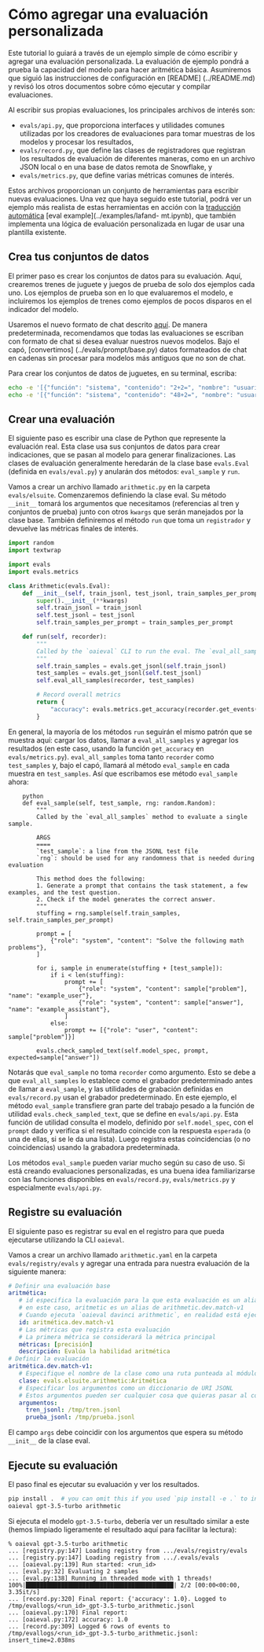 # Cómo agregar una evaluación personalizada

Este tutorial lo guiará a través de un ejemplo simple de cómo escribir y agregar una evaluación personalizada. La evaluación de ejemplo pondrá a prueba la capacidad del modelo para hacer aritmética básica. Asumiremos que siguió las instrucciones de configuración en [README] (../README.md) y revisó los otros documentos sobre cómo ejecutar y compilar evaluaciones.

Al escribir sus propias evaluaciones, los principales archivos de interés son:
- `evals/api.py`, que proporciona interfaces y utilidades comunes utilizadas por los creadores de evaluaciones para tomar muestras de los modelos y procesar los resultados,
- `evals/record.py`, que define las clases de registradores que registran los resultados de evaluación de diferentes maneras, como en un archivo JSON local o en una base de datos remota de Snowflake, y
- `evals/metrics.py`, que define varias métricas comunes de interés.

Estos archivos proporcionan un conjunto de herramientas para escribir nuevas evaluaciones. Una vez que haya seguido este tutorial, podrá ver un ejemplo más realista de estas herramientas en acción con la [traducción automática](../evals/elsuite/translate.py) [eval example](../examples/lafand- mt.ipynb), que también implementa una lógica de evaluación personalizada en lugar de usar una plantilla existente.

## Crea tus conjuntos de datos

El primer paso es crear los conjuntos de datos para su evaluación. Aquí, crearemos trenes de juguete y juegos de prueba de solo dos ejemplos cada uno. Los ejemplos de prueba son en lo que evaluaremos el modelo, e incluiremos los ejemplos de trenes como ejemplos de pocos disparos en el indicador del modelo.

Usaremos el nuevo formato de chat descrito [aquí](https://platform.openai.com/docs/guides/chat/introduction). De manera predeterminada, recomendamos que todas las evaluaciones se escriban con formato de chat si desea evaluar nuestros nuevos modelos. Bajo el capó, [convertimos] (../evals/prompt/base.py) datos formateados de chat en cadenas sin procesar para modelos más antiguos que no son de chat.

Para crear los conjuntos de datos de juguetes, en su terminal, escriba:
```bash
echo -e '[{"función": "sistema", "contenido": "2+2=", "nombre": "usuario_ejemplo"}, {"función": "sistema", "contenido": "4" , "nombre": "example_assistant"}]\n[{"función": "sistema", "contenido": "4*4=", "nombre": "ejemplo_usuario"}, {"función": "sistema" , "contenido": "16", "nombre": "example_assistant"}]' > /tmp/train.jsonl
echo -e '[{"función": "sistema", "contenido": "48+2=", "nombre": "usuario_ejemplo"}, {"función": "sistema", "contenido": "50" , "nombre": "example_assistant"}]\n[{"función": "sistema", "contenido": "5*20=", "nombre": "ejemplo_usuario"}, {"función": "sistema" , "contenido": "100", "nombre": "example_assistant"}]' > /tmp/test.jsonl
```

## Crear una evaluación

El siguiente paso es escribir una clase de Python que represente la evaluación real. Esta clase usa sus conjuntos de datos para crear indicaciones, que se pasan al modelo para generar finalizaciones. Las clases de evaluación generalmente heredarán de la clase base `evals.Eval` (definida en `evals/eval.py`) y anularán dos métodos: `eval_sample` y `run`.

Vamos a crear un archivo llamado `arithmetic.py` en la carpeta `evals/elsuite`. Comenzaremos definiendo la clase eval. Su método `__init__` tomará los argumentos que necesitamos (referencias al tren y conjuntos de prueba) junto con otros `kwargs` que serán manejados por la clase base. También definiremos el método `run` que toma un `registrador` y devuelve las métricas finales de interés.
```python
import random
import textwrap

import evals
import evals.metrics

class Arithmetic(evals.Eval):
    def __init__(self, train_jsonl, test_jsonl, train_samples_per_prompt=2, **kwargs):
        super().__init__(**kwargs)
        self.train_jsonl = train_jsonl
        self.test_jsonl = test_jsonl
        self.train_samples_per_prompt = train_samples_per_prompt

    def run(self, recorder):
        """
        Called by the `oaieval` CLI to run the eval. The `eval_all_samples` method calls `eval_sample`.
        """
        self.train_samples = evals.get_jsonl(self.train_jsonl)
        test_samples = evals.get_jsonl(self.test_jsonl)
        self.eval_all_samples(recorder, test_samples)

        # Record overall metrics
        return {
            "accuracy": evals.metrics.get_accuracy(recorder.get_events("match")),
        }
```

En general, la mayoría de los métodos `run` seguirán el mismo patrón que se muestra aquí: cargar los datos, llamar a `eval_all_samples` y agregar los resultados (en este caso, usando la función `get_accuracy` en `evals/metrics.py`). `eval_all_samples` toma tanto `recorder` como `test_samples` y, bajo el capó, llamará al método `eval_sample` en cada muestra en `test_samples`. Así que escribamos ese método `eval_sample` ahora:

```
    python
    def eval_sample(self, test_sample, rng: random.Random):
        """
        Called by the `eval_all_samples` method to evaluate a single sample.

        ARGS
        ====
        `test_sample`: a line from the JSONL test file
        `rng`: should be used for any randomness that is needed during evaluation

        This method does the following:
        1. Generate a prompt that contains the task statement, a few examples, and the test question.
        2. Check if the model generates the correct answer.
        """
        stuffing = rng.sample(self.train_samples, self.train_samples_per_prompt)

        prompt = [
            {"role": "system", "content": "Solve the following math problems"},
        ]

        for i, sample in enumerate(stuffing + [test_sample]):
            if i < len(stuffing):
                prompt += [
                    {"role": "system", "content": sample["problem"], "name": "example_user"},
                    {"role": "system", "content": sample["answer"], "name": "example_assistant"},
                ]
            else:
                prompt += [{"role": "user", "content": sample["problem"]}]

        evals.check_sampled_text(self.model_spec, prompt, expected=sample["answer"])
```
Notarás que `eval_sample` no toma `recorder` como argumento. Esto se debe a que `eval_all_samples` lo establece como el grabador predeterminado antes de llamar a `eval_sample`, y las utilidades de grabación definidas en `evals/record.py` usan el grabador predeterminado. En este ejemplo, el método `eval_sample` transfiere gran parte del trabajo pesado a la función de utilidad `evals.check_sampled_text`, que se define en `evals/api.py`. Esta función de utilidad consulta el modelo, definido por `self.model_spec`, con el `prompt` dado y verifica si el resultado coincide con la respuesta `esperada` (o una de ellas, si se le da una lista). Luego registra estas coincidencias (o no coincidencias) usando la grabadora predeterminada.

Los métodos `eval_sample` pueden variar mucho según su caso de uso. Si está creando evaluaciones personalizadas, es una buena idea familiarizarse con las funciones disponibles en `evals/record.py`, `evals/metrics.py` y especialmente `evals/api.py`.

## Registre su evaluación

El siguiente paso es registrar su eval en el registro para que pueda ejecutarse utilizando la CLI `oaieval`.

Vamos a crear un archivo llamado `arithmetic.yaml` en la carpeta `evals/registry/evals` y agregar una entrada para nuestra evaluación de la siguiente manera:

```yaml
# Definir una evaluación base
aritmética:
   # id especifica la evaluación para la que esta evaluación es un alias
   # en este caso, aritmetic es un alias de arithmetic.dev.match-v1
   # Cuando ejecuta `oaieval davinci arithmetic`, en realidad está ejecutando `oaieval davinci arithmetic.dev.match-v1`
   id: aritmética.dev.match-v1
   # Las métricas que registra esta evaluación
   # La primera métrica se considerará la métrica principal
   métricas: [precisión]
   descripción: Evalúa la habilidad aritmética
# Definir la evaluación
aritmética.dev.match-v1:
   # Especifique el nombre de la clase como una ruta punteada al módulo y la clase
   clase: evals.elsuite.arithmetic:Aritmética
   # Especificar los argumentos como un diccionario de URI JSONL
   # Estos argumentos pueden ser cualquier cosa que quieras pasar al constructor de la clase
   argumentos:
     tren_jsonl: /tmp/tren.jsonl
     prueba_jsonl: /tmp/prueba.jsonl
```

El campo `args` debe coincidir con los argumentos que espera su método `__init__` de la clase eval.

## Ejecute su evaluación

El paso final es ejecutar su evaluación y ver los resultados.

```sh
pip install .  # you can omit this if you used `pip install -e .` to install
oaieval gpt-3.5-turbo arithmetic
```
Si ejecuta el modelo `gpt-3.5-turbo`, debería ver un resultado similar a este (hemos limpiado ligeramente el resultado aquí para facilitar la lectura):
```
% oaieval gpt-3.5-turbo arithmetic
... [registry.py:147] Loading registry from .../evals/registry/evals
... [registry.py:147] Loading registry from .../.evals/evals
... [oaieval.py:139] Run started: <run_id>
... [eval.py:32] Evaluating 2 samples
... [eval.py:138] Running in threaded mode with 1 threads!
100%|██████████████████████████████████████████| 2/2 [00:00<00:00,  3.35it/s]
... [record.py:320] Final report: {'accuracy': 1.0}. Logged to /tmp/evallogs/<run_id>_gpt-3.5-turbo_arithmetic.jsonl
... [oaieval.py:170] Final report:
... [oaieval.py:172] accuracy: 1.0
... [record.py:309] Logged 6 rows of events to /tmp/evallogs/<run_id>_gpt-3.5-turbo_arithmetic.jsonl: insert_time=2.038ms
```
